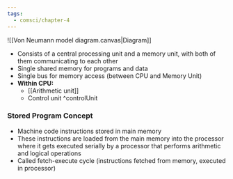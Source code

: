 ```yaml
---
tags:
  - comsci/chapter-4
---
```


![[Von Neumann model diagram.canvas|Diagram]]
- Consists of a central processing unit and a memory unit, with both of them communicating to each other
- Single shared memory for programs and data
- Single bus for memory access (between CPU and Memory Unit)
- **Within CPU:**
	- [[Arithmetic unit]]
	- Control unit ^controlUnit
### Stored Program Concept

- Machine code instructions stored in main memory
- These instructions are loaded from the main memory into the processor where it gets executed serially by a processor that performs arithmetic and logical operations
- Called fetch-execute cycle (instructions fetched from memory, executed in processor)
